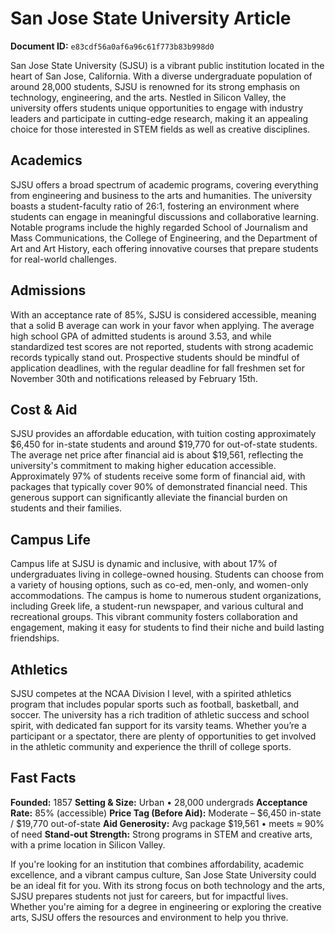 # San Jose State University Article

**Document ID:** `e83cdf56a0af6a96c61f773b83b998d0`

San Jose State University (SJSU) is a vibrant public institution located in the heart of San Jose, California. With a diverse undergraduate population of around 28,000 students, SJSU is renowned for its strong emphasis on technology, engineering, and the arts. Nestled in Silicon Valley, the university offers students unique opportunities to engage with industry leaders and participate in cutting-edge research, making it an appealing choice for those interested in STEM fields as well as creative disciplines.

## Academics
SJSU offers a broad spectrum of academic programs, covering everything from engineering and business to the arts and humanities. The university boasts a student-faculty ratio of 26:1, fostering an environment where students can engage in meaningful discussions and collaborative learning. Notable programs include the highly regarded School of Journalism and Mass Communications, the College of Engineering, and the Department of Art and Art History, each offering innovative courses that prepare students for real-world challenges.

## Admissions
With an acceptance rate of 85%, SJSU is considered accessible, meaning that a solid B average can work in your favor when applying. The average high school GPA of admitted students is around 3.53, and while standardized test scores are not reported, students with strong academic records typically stand out. Prospective students should be mindful of application deadlines, with the regular deadline for fall freshmen set for November 30th and notifications released by February 15th.

## Cost & Aid
SJSU provides an affordable education, with tuition costing approximately $6,450 for in-state students and around $19,770 for out-of-state students. The average net price after financial aid is about $19,561, reflecting the university's commitment to making higher education accessible. Approximately 97% of students receive some form of financial aid, with packages that typically cover 90% of demonstrated financial need. This generous support can significantly alleviate the financial burden on students and their families.

## Campus Life
Campus life at SJSU is dynamic and inclusive, with about 17% of undergraduates living in college-owned housing. Students can choose from a variety of housing options, such as co-ed, men-only, and women-only accommodations. The campus is home to numerous student organizations, including Greek life, a student-run newspaper, and various cultural and recreational groups. This vibrant community fosters collaboration and engagement, making it easy for students to find their niche and build lasting friendships.

## Athletics
SJSU competes at the NCAA Division I level, with a spirited athletics program that includes popular sports such as football, basketball, and soccer. The university has a rich tradition of athletic success and school spirit, with dedicated fan support for its varsity teams. Whether you’re a participant or a spectator, there are plenty of opportunities to get involved in the athletic community and experience the thrill of college sports.

## Fast Facts
**Founded:** 1857
**Setting & Size:** Urban • 28,000 undergrads
**Acceptance Rate:** 85% (accessible)
**Price Tag (Before Aid):** Moderate – $6,450 in-state / $19,770 out-of-state
**Aid Generosity:** Avg package $19,561 • meets ≈ 90% of need
**Stand-out Strength:** Strong programs in STEM and creative arts, with a prime location in Silicon Valley.

If you're looking for an institution that combines affordability, academic excellence, and a vibrant campus culture, San Jose State University could be an ideal fit for you. With its strong focus on both technology and the arts, SJSU prepares students not just for careers, but for impactful lives. Whether you're aiming for a degree in engineering or exploring the creative arts, SJSU offers the resources and environment to help you thrive.
